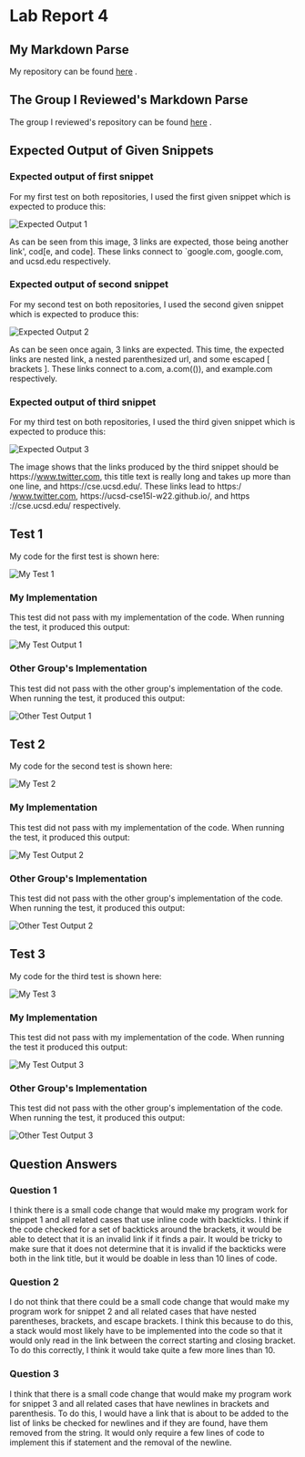 # Lab Report 4

## My Markdown Parse

My repository can be found
[here](https://github.com/christopherthomason/markdown-parse)
. 

## The Group I Reviewed's Markdown Parse

The group I reviewed's repository can be found
[here](https://github.com/YueSteveYin/MarkDownParseGroup)
.

## Expected Output of Given Snippets

### Expected output of first snippet

For my first test on both repositories, I used the first given snippet which is expected to produce this:

![Expected Output 1](lab4report1.png)

As can be seen from this image, 3 links are expected, those being another link', cod[e, and code]. These links connect to `google.com, google.com, and ucsd.edu respectively. 



### Expected output of second snippet

For my second test on both repositories, I used the second given snippet which is expected to produce this:

![Expected Output 2](lab4report2.png)

As can be seen once again, 3 links are expected. This time, the expected links are nested link, a nested parenthesized url, and some escaped [ brackets ]. These links connect to a.com, a.com(()), and example.com respectively.



### Expected output of third snippet
For my third test on both repositories, I used the third given snippet which is expected to produce this:

![Expected Output 3](lab4report3.png)

The image shows that the links produced by the third snippet should be https:/​/www.twitter.com, this title text is really long and takes up more than one line, and https​://cse.ucsd.edu/. These links lead to https:/​/www.twitter.com, https:/​/ucsd-cse15l-w22.github.io/, and https​://cse.ucsd.edu/ respectively.


## Test 1

My code for the first test is shown here:

![My Test 1](lab4report4.png)

### My Implementation

This test did not pass with my implementation of the code. When running the test, it produced this output:

![My Test Output 1](lab4report7.png)

### Other Group's Implementation

This test did not pass with the other group's implementation of the code. When running the test, it produced this output:

![Other Test Output 1](lab4report10.png)

## Test 2

My code for the second test is shown here:

![My Test 2](lab4report5.png)

### My Implementation

This test did not pass with my implementation of the code. When running the test, it produced this output:

![My Test Output 2](lab4report8.png)

### Other Group's Implementation

This test did not pass with the other group's implementation of the code. When running the test, it produced this output:

![Other Test Output 2](lab4report11.png)

## Test 3

My code for the third test is shown here:

![My Test 3](lab4report6.png)

### My Implementation

This test did not pass with my implementation of the code. When running the test it produced this output:

![My Test Output 3](lab4report9.png)

### Other Group's Implementation

This test did not pass with the other group's implementation of the code. When running the test, it produced this output:

![Other Test Output 3](lab4report12.png)

## Question Answers

### Question 1

I think there is a small code change that would make my program work for snippet 1 and all related cases that use inline code with backticks. I think if the code checked for a set of backticks around the brackets, it would be able to detect that it is an invalid link if it finds a pair. It would be tricky to make sure that it does not determine that it is invalid if the backticks were both in the link title, but it would be doable in less than 10 lines of code.

### Question 2

I do not think that there could be a small code change that would make my program work for snippet 2 and all related cases that have nested parentheses, brackets, and escape brackets. I think this because to do this, a stack would most likely have to be implemented into the code so that it would only read in the link between the correct starting and closing bracket. To do this correctly, I think it would take quite a few more lines than 10. 

### Question 3

I think that there is a small code change that would make my program work for snippet 3 and all related cases that have newlines in brackets and parenthesis. To do this, I would have a link that is about to be added to the list of links be checked for newlines and if they are found, have them removed from the string. It would only require a few lines of code to implement this if statement and the removal of the newline. 